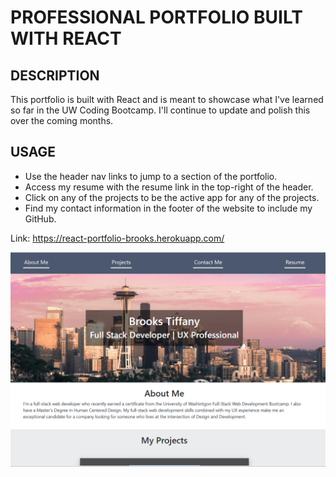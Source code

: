 # PROFESSIONAL PORTFOLIO BUILT WITH REACT

## DESCRIPTION 
This portfolio is built with React and is meant to showcase what I've learned so far in the UW Coding Bootcamp. I'll continue to update and polish this over the coming months.

## USAGE
- Use the header nav links to jump to a section of the portfolio.
- Access my resume with the resume link in the top-right of the header.
- Click on any of the projects to be the active app for any of the projects.
- Find my contact information in the footer of the website to include my GitHub.

Link: https://react-portfolio-brooks.herokuapp.com/

![screenshot of my professional portfolio](./src/img/portfolio-screenshot.png)
